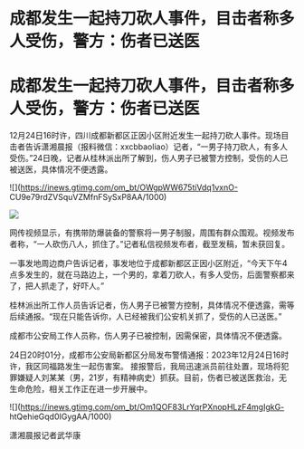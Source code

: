 # 成都发生一起持刀砍人事件，目击者称多人受伤，警方：伤者已送医

# 成都发生一起持刀砍人事件，目击者称多人受伤，警方：伤者已送医

12月24日16时许，四川成都新都区正因小区附近发生一起持刀砍人事件。现场目击者告诉潇湘晨报（报料微信：xxcbbaoliao）记者，“一男子持刀砍人，有多人受伤。”24日晚，记者从桂林派出所了解到，伤人男子已被警方控制，受伤的人已被送医，具体情况不便透露。

![](https://inews.gtimg.com/om_bt/OWgpWW675tiVdq1vxnO-
CU9e79rdZVSquVZMfnFSySxP8AA/1000)

![](https://inews.gtimg.com/om_bt/OqaR2I02zBfRTjPskOubp2aqCI6TLe8twLAdaiOkzT8VIAA/1000)

网传视频显示，有携带防爆装备的警察将一男子制服，周围有群众围观。视频发布者称，“一人砍伤八人，抓住了。”记者私信视频发布者，截至发稿，暂未获回复。

一事发地周边商户告诉记者，事发地位于成都新都区正因小区附近，“今天下午4点多发生的，就在马路边上，一个男的，拿着刀砍人，有多人受伤，后面警察都来了，把人抓走了，好吓人。”

桂林派出所工作人员告诉记者，伤人男子已被警方控制，具体情况不便透露，需等后续通报。“现在只能告诉你，人已经被我们公安机关抓了，受伤的人已送医。”

成都市公安局工作人员称，伤人男子已被控制，因需保密，具体情况不便透露。

24日20时01分，成都市公安局新都区分局发布警情通报：2023年12月24日16时许，我区同福路发生一起伤害案。
接报警后，我局迅速派员前往处置，现场将犯罪嫌疑人刘某某（男，21岁，有精神病史）抓获。目前，伤者已被送医救治，无生命危险，相关工作正在进一步开展中。

![](https://inews.gtimg.com/om_bt/Om1QOF83LrYqrPXnopHLzF4mgIgkG-
htQehieGqd0IGygAA/1000)

潇湘晨报记者武华康

